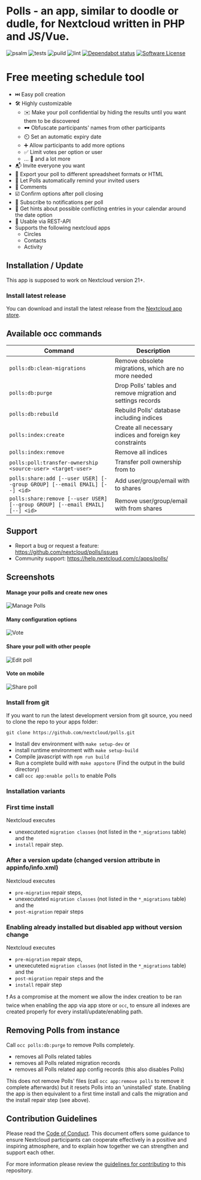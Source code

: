 # Polls - an app, similar to doodle or dudle, for Nextcloud written in PHP and JS/Vue.
![psalm](https://github.com/nextcloud/polls/actions/workflows/static-analysis.yml/badge.svg)
![tests](https://github.com/nextcloud/polls/actions/workflows/phpunit.yml/badge.svg)
![puild](https://github.com/nextcloud/polls/actions/workflows/nodejs.yml/badge.svg)
![lint](https://github.com/nextcloud/polls/actions/workflows/lint.yml/badge.svg)
[![Dependabot status](https://img.shields.io/badge/Dependabot-enabled-brightgreen.svg?longCache=true&style=flat-square&logo=dependabot)](https://dependabot.com)
[![Software License](https://img.shields.io/badge/license-AGPL-brightgreen.svg?style=flat-square)](COPYING)

# Free meeting schedule tool

- :next_track_button: Easy poll creation
- :hammer_and_wrench: Highly customizable
    - :envelope: Make your poll confidential by hiding the results until you want them to be discovered
    - :dark_sunglasses: Obfuscate participants' names from other participants
    - :timer_clock: Set an automatic expiry date
    - :heavy_plus_sign: Allow participants to add more options
    - :white_check_mark: Limit votes per option or user
    - ... :currency_exchange: and a lot more
- :mailbox_with_mail: Invite everyone you want
- :rocket: Export your poll to different spreadsheet formats or HTML
- :red_envelope: Let Polls automatically remind your invited users
- :speech_balloon: Comments
- :ballot_box_with_check: Confirm options after poll closing
- :loudspeaker: Subscribe to notifications per poll
- :date: Get hints about possible conflicting entries in your calendar around the date option
- :toolbox: Usable via REST-API
- Supports the following nextcloud apps
    - Circles
    - Contacts
    - Activity

## Installation / Update
This app is supposed to work on Nextcloud version 21+.

### Install latest release
You can download and install the latest release from the [Nextcloud app store](https://apps.nextcloud.com/apps/polls).

## Available occ commands
| Command | Description |
| - | - |
| `polls:db:clean-migrations`                                                  | Remove obsolete migrations, which are no more needed         |
| `polls:db:purge`                                                             | Drop Polls' tables and remove migration and settings records |
| `polls:db:rebuild`                                                           | Rebuild Polls' database including indices                    |
| `polls:index:create`                                                         | Create all necessary indices and foreign key constraints     |
| `polls:index:remove`                                                         | Remove all indices                                           |
| `polls:poll:transfer-ownership  <source-user> <target-user>`                 | Transfer poll ownership from  <source-user> to <target-user> |
| `polls:share:add [--user USER] [--group GROUP] [--email EMAIL] [--] <id>`    | Add user/group/email with <id> to shares                     |
| `polls:share:remove [--user USER] [--group GROUP] [--email EMAIL] [--] <id>` | Remove user/group/email with <id> from shares                |
## Support
- Report a bug or request a feature:  https://github.com/nextcloud/polls/issues
- Community support: https://help.nextcloud.com/c/apps/polls/

## Screenshots
#### Manage your polls and create new ones
![Manage Polls](screenshots/overview.png)

#### Many configuration options
![Vote](screenshots/edit-poll.png)

#### Share your poll with other people
![Edit poll](screenshots/share.png)

#### Vote on mobile
![Share poll](screenshots/vote.png)

### Install from git
If you want to run the latest development version from git source, you need to clone the repo to your apps folder:

```
git clone https://github.com/nextcloud/polls.git
```

* Install dev environment with ```make setup-dev``` or
* install runtime environment with ```make setup-build```
* Compile javascript with ```npm run build```
* Run a complete build with ```make appstore``` (Find the output in the build directory)
* call `occ app:enable polls` to enable Polls

### Installation variants

### First time install
Nextcloud executes
* unexecuteted `migration classes` (not listed in the `*_migrations` table) and the 
* `install` repair step.

### After a version update (changed version attribute in appinfo/info.xml)
Nextcloud executes 
* `pre-migration` repair steps, 
* unexecuteted `migration classes` (not listed in the `*_migrations` table) and the 
* `post-migration` repair steps

### Enabling already installed but disabled app without version change
Nextcloud executes 
* `pre-migration` repair steps, 
* unexecuteted `migration classes` (not listed in the `*_migrations` table) and the
* `post-migration` repair steps and the 
* `install` repair step

❗ As a compromise at the moment we allow the index creation to be ran twice when enabling the app via app store or `occ`, to ensure all indexes are created properly for every install/update/enabling path.

## Removing Polls from instance
Call `occ polls:db:purge` to remove Polls completely. 
* removes all Polls related tables
* removes all Polls related migration records
* removes all Polls related app config records (this also disables Polls)

This does not remove Polls' files (call `occ app:remove polls` to remove it complete afterwards) but it resets Polls into an 'uninstalled' state. Enabling the app is then equivalent to a first time install and calls the migration and the install repair step (see above).

## Contribution Guidelines
Please read the [Code of Conduct](https://nextcloud.com/community/code-of-conduct/). This document offers some guidance to ensure Nextcloud participants can cooperate effectively in a positive and inspiring atmosphere, and to explain how together we can strengthen and support each other.

For more information please review the [guidelines for contributing](https://github.com/nextcloud/server/blob/master/.github/CONTRIBUTING.md) to this repository.
